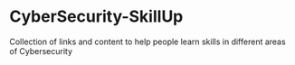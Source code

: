 # CyberSecurity-SkillUp
Collection of links and content to help people learn skills in different areas of Cybersecurity
